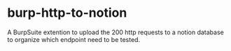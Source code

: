 # burp-http-to-notion
A BurpSuite extention to upload the 200 http requests to a notion database to organize which endpoint need to be tested.
